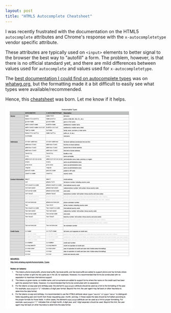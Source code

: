 ```yaml
---
layout: post
title: "HTML5 Autocomplete Cheatsheet"
---
```

I was recently frustrated with the documentation on the HTML5 `autocomplete`
attributes and Chrome's response with the `x-autocompletetype` vendor specific
attribute.

These attributes are typically used on `<input>` elements to better signal to
the browser the best way to "autofill" a form. The problem, however, is that
there is no official standard yet, and there are mild differences between
values used for `autocomplete` and values used for `x-autocompletetype`.

The
[best documentation I could find on autocomplete types](http://wiki.whatwg.org/wiki/Autocomplete_Types)
was on [whatwg.org](http://www.whatwg.org/), but the formatting made it a
bit difficult to easily see what types were available/recommended.

Hence, this [cheatsheet][cheatsheet] was born. Let me know if it helps.

[![Autocomplete Types Cheatsheet](/images/posts/html5-autocomplete-cheatsheet/autocomplete-types.png)][cheatsheet]

[cheatsheet]: /files/autocomplete-types.pdf

